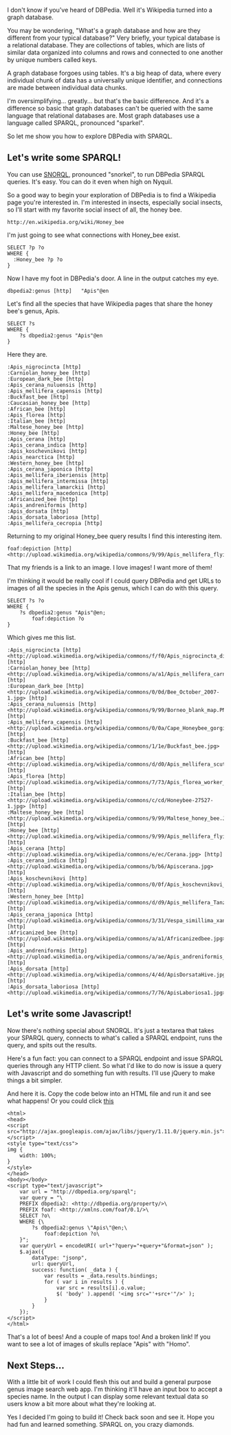 I don't know if you've heard of DBPedia.
Well it's Wikipedia turned into a graph database.

You may be wondering, "What's a graph database and how are they different from your typical database?"
Very briefly, your typical database is a relational database.
They are collections of tables, which are lists of similar data organized into columns and rows and connected to one another by unique numbers called keys.

A graph database forgoes using tables.
It's a big heap of data, where every individual chunk of data has a universally unique identifier, and connections are made between individual data chunks.

I'm oversimplifying... greatly... but that's the basic difference.
And it's a difference so basic that graph databases can't be queried with the same language that relational databases are.
Most graph databases use a language called SPARQL, pronounced "sparkel".

So let me show you how to explore DBPedia with SPARQL.

## Let's write some SPARQL!

You can use <a href="http://dbpedia.org/snorql">SNORQL</a>, pronounced "snorkel", to run DBPedia SPARQL queries.
It's easy.
You can do it even when high on Nyquil.

So a good way to begin your exploration of DBPedia is to find a Wikipedia page you're interested in.
I'm interested in insects, especially social insects, so I'll start with my favorite social insect of all, the honey bee.

	http://en.wikipedia.org/wiki/Honey_bee

I'm just going to see what connections with Honey_bee exist.

	SELECT ?p ?o 
	WHERE {
	  :Honey_bee ?p ?o
	}

Now I have my foot in DBPedia's door.
A line in the output catches my eye.

	dbpedia2:genus [http]	"Apis"@en

Let's find all the species that have Wikipedia pages that share the honey bee's genus, Apis.

	SELECT ?s
	WHERE {
		?s dbpedia2:genus "Apis"@en
	}

Here they are.

	:Apis_nigrocincta [http]
	:Carniolan_honey_bee [http]
	:European_dark_bee [http]
	:Apis_cerana_nuluensis [http]
	:Apis_mellifera_capensis [http]
	:Buckfast_bee [http]
	:Caucasian_honey_bee [http]
	:African_bee [http]
	:Apis_florea [http]
	:Italian_bee [http]
	:Maltese_honey_bee [http]
	:Honey_bee [http]
	:Apis_cerana [http]
	:Apis_cerana_indica [http]
	:Apis_koschevnikovi [http]
	:Apis_nearctica [http]
	:Western_honey_bee [http]
	:Apis_cerana_japonica [http]
	:Apis_mellifera_iberiensis [http]
	:Apis_mellifera_intermissa [http]
	:Apis_mellifera_lamarckii [http]
	:Apis_mellifera_macedonica [http]
	:Africanized_bee [http]
	:Apis_andreniformis [http]
	:Apis_dorsata [http]
	:Apis_dorsata_laboriosa [http]
	:Apis_mellifera_cecropia [http]

Returning to my original Honey_bee query results I find this interesting item.

	foaf:depiction [http]	<http://upload.wikimedia.org/wikipedia/commons/9/99/Apis_mellifera_flying.jpg>

That my friends is a link to an image.
I love images!
I want more of them!

I'm thinking it would be really cool if I could query DBPedia and get URLs to images of all the species in the Apis genus, which I can do with this query.

	SELECT ?s ?o
	WHERE {
		?s dbpedia2:genus "Apis"@en;
			foaf:depiction ?o
	}

Which gives me this list.

	:Apis_nigrocincta [http]	<http://upload.wikimedia.org/wikipedia/commons/f/f0/Apis_nigrocincta_distribution_map.svg> [http]
	:Carniolan_honey_bee [http]	<http://upload.wikimedia.org/wikipedia/commons/a/a1/Apis_mellifera_carnica_worker_hive_entrance_3.jpg> [http]
	:European_dark_bee [http]	<http://upload.wikimedia.org/wikipedia/commons/0/0d/Bee_October_2007-1.jpg> [http]
	:Apis_cerana_nuluensis [http]	<http://upload.wikimedia.org/wikipedia/commons/9/99/Borneo_blank_map.PNG> [http]
	:Apis_mellifera_capensis [http]	<http://upload.wikimedia.org/wikipedia/commons/0/0a/Cape_Honeybee_gorging.jpg> [http]
	:Buckfast_bee [http]	<http://upload.wikimedia.org/wikipedia/commons/1/1e/Buckfast_bee.jpg> [http]
	:African_bee [http]	<http://upload.wikimedia.org/wikipedia/commons/d/d0/Apis_mellifera_scutellata.jpg> [http]
	:Apis_florea [http]	<http://upload.wikimedia.org/wikipedia/commons/7/73/Apis_florea_worker_1.jpg> [http]
	:Italian_bee [http]	<http://upload.wikimedia.org/wikipedia/commons/c/cd/Honeybee-27527-1.jpg> [http]
	:Maltese_honey_bee [http]	<http://upload.wikimedia.org/wikipedia/commons/9/99/Maltese_honey_bee.JPG> [http]
	:Honey_bee [http]	<http://upload.wikimedia.org/wikipedia/commons/9/99/Apis_mellifera_flying.jpg> [http]
	:Apis_cerana [http]	<http://upload.wikimedia.org/wikipedia/commons/e/ec/Cerana.jpg> [http]
	:Apis_cerana_indica [http]	<http://upload.wikimedia.org/wikipedia/commons/b/b6/Apiscerana.jpg> [http]
	:Apis_koschevnikovi [http]	<http://upload.wikimedia.org/wikipedia/commons/0/0f/Apis_koschevnikovi_distribution_map.svg> [http]
	:Western_honey_bee [http]	<http://upload.wikimedia.org/wikipedia/commons/d/d9/Apis_mellifera_Tanzania.jpg> [http]
	:Apis_cerana_japonica [http]	<http://upload.wikimedia.org/wikipedia/commons/3/31/Vespa_simillima_xanthoptera01.jpg> [http]
	:Africanized_bee [http]	<http://upload.wikimedia.org/wikipedia/commons/a/a1/Africanizedbee.jpg> [http]
	:Apis_andreniformis [http]	<http://upload.wikimedia.org/wikipedia/commons/a/ae/Apis_andreniformis_distribution_map.svg> [http]
	:Apis_dorsata [http]	<http://upload.wikimedia.org/wikipedia/commons/4/4d/ApisDorsataHive.jpg> [http]
	:Apis_dorsata_laboriosa [http]	<http://upload.wikimedia.org/wikipedia/commons/7/76/ApisLaboriosa1.jpg>

## Let's write some Javascript!

Now there's nothing special about SNORQL.
It's just a textarea that takes your SPARQL query, connects to what's called a SPARQL endpoint, runs the query, and spits out the results.

Here's a fun fact:  you can connect to a SPARQL endpoint and issue SPARQL queries through any HTTP client.
So what I'd like to do now is issue a query with Javascript and do something fun with results.
I'll use jQuery to make things a bit simpler.

And here it is.
Copy the code below into an HTML file and run it and see what happens!
Or you could click <a href="example.html">this</a>

	<html>
	<head>
	<script src="http://ajax.googleapis.com/ajax/libs/jquery/1.11.0/jquery.min.js"></script>
	<style type="text/css">
	img { 
		width: 100%;
	}
	</style>
	</head>
	<body></body>
	<script type="text/javascript">
		var url = "http://dbpedia.org/sparql";
		var query = "\
		PREFIX dbpedia2: <http://dbpedia.org/property/>\
		PREFIX foaf: <http://xmlns.com/foaf/0.1/>\
		SELECT ?o\
		WHERE {\
			?s dbpedia2:genus \"Apis\"@en;\
				foaf:depiction ?o\
		}";
		var queryUrl = encodeURI( url+"?query="+query+"&format=json" );
		$.ajax({
			dataType: "jsonp",  
			url: queryUrl,
			success: function( _data ) {
				var results = _data.results.bindings;
				for ( var i in results ) {
					var src = results[i].o.value;
					$( 'body' ).append( '<img src="'+src+'"/>' );
				}
			}
		});
	</script>
	</html>

That's a lot of bees! And a couple of maps too! And a broken link!
If you want to see a lot of images of skulls replace "Apis" with "Homo".

## Next Steps...
With a little bit of work I could flesh this out and build a general purpose genus image search web app.
I'm thinking it'll have an input box to accept a species name.
In the output I can display some relevant textual data so users know a bit more about what they're looking at.

Yes I decided I'm going to build it!
Check back soon and see it.
Hope you had fun and learned something.
SPARQL on, you crazy diamonds.